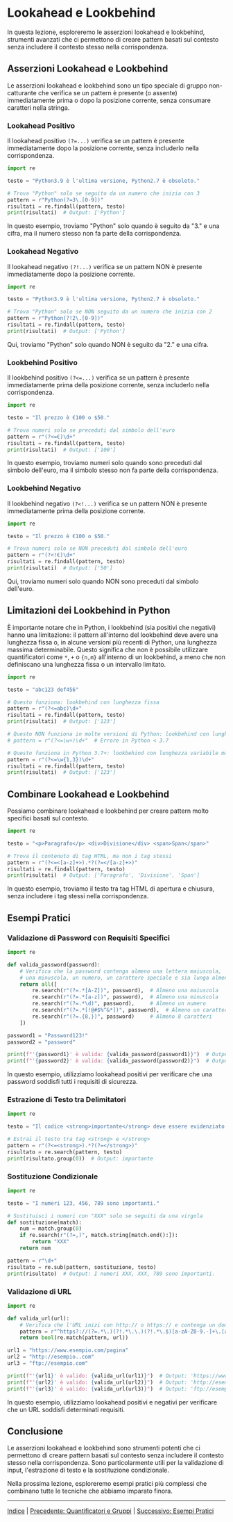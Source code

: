 # Lookahead e Lookbehind

In questa lezione, esploreremo le asserzioni lookahead e lookbehind, strumenti avanzati che ci permettono di creare pattern basati sul contesto senza includere il contesto stesso nella corrispondenza.

## Asserzioni Lookahead e Lookbehind

Le asserzioni lookahead e lookbehind sono un tipo speciale di gruppo non-catturante che verifica se un pattern è presente (o assente) immediatamente prima o dopo la posizione corrente, senza consumare caratteri nella stringa.

### Lookahead Positivo

Il lookahead positivo `(?=...)` verifica se un pattern è presente immediatamente dopo la posizione corrente, senza includerlo nella corrispondenza.

```python
import re

testo = "Python3.9 è l'ultima versione, Python2.7 è obsoleto."

# Trova "Python" solo se seguito da un numero che inizia con 3
pattern = r"Python(?=3\.[0-9])"
risultati = re.findall(pattern, testo)
print(risultati)  # Output: ['Python']
```

In questo esempio, troviamo "Python" solo quando è seguito da "3." e una cifra, ma il numero stesso non fa parte della corrispondenza.

### Lookahead Negativo

Il lookahead negativo `(?!...)` verifica se un pattern NON è presente immediatamente dopo la posizione corrente.

```python
import re

testo = "Python3.9 è l'ultima versione, Python2.7 è obsoleto."

# Trova "Python" solo se NON seguito da un numero che inizia con 2
pattern = r"Python(?!2\.[0-9])"
risultati = re.findall(pattern, testo)
print(risultati)  # Output: ['Python']
```

Qui, troviamo "Python" solo quando NON è seguito da "2." e una cifra.

### Lookbehind Positivo

Il lookbehind positivo `(?<=...)` verifica se un pattern è presente immediatamente prima della posizione corrente, senza includerlo nella corrispondenza.

```python
import re

testo = "Il prezzo è €100 o $50."

# Trova numeri solo se preceduti dal simbolo dell'euro
pattern = r"(?<=€)\d+"
risultati = re.findall(pattern, testo)
print(risultati)  # Output: ['100']
```

In questo esempio, troviamo numeri solo quando sono preceduti dal simbolo dell'euro, ma il simbolo stesso non fa parte della corrispondenza.

### Lookbehind Negativo

Il lookbehind negativo `(?<!...)` verifica se un pattern NON è presente immediatamente prima della posizione corrente.

```python
import re

testo = "Il prezzo è €100 o $50."

# Trova numeri solo se NON preceduti dal simbolo dell'euro
pattern = r"(?<!€)\d+"
risultati = re.findall(pattern, testo)
print(risultati)  # Output: ['50']
```

Qui, troviamo numeri solo quando NON sono preceduti dal simbolo dell'euro.

## Limitazioni dei Lookbehind in Python

È importante notare che in Python, i lookbehind (sia positivi che negativi) hanno una limitazione: il pattern all'interno del lookbehind deve avere una lunghezza fissa o, in alcune versioni più recenti di Python, una lunghezza massima determinabile. Questo significa che non è possibile utilizzare quantificatori come `*`, `+` o `{n,m}` all'interno di un lookbehind, a meno che non definiscano una lunghezza fissa o un intervallo limitato.

```python
import re

testo = "abc123 def456"

# Questo funziona: lookbehind con lunghezza fissa
pattern = r"(?<=abc)\d+"
risultati = re.findall(pattern, testo)
print(risultati)  # Output: ['123']

# Questo NON funziona in molte versioni di Python: lookbehind con lunghezza variabile
# pattern = r"(?<=\w+)\d+"  # Errore in Python < 3.7

# Questo funziona in Python 3.7+: lookbehind con lunghezza variabile ma limitata
pattern = r"(?<=\w{1,3})\d+"
risultati = re.findall(pattern, testo)
print(risultati)  # Output: ['123']
```

## Combinare Lookahead e Lookbehind

Possiamo combinare lookahead e lookbehind per creare pattern molto specifici basati sul contesto.

```python
import re

testo = "<p>Paragrafo</p> <div>Divisione</div> <span>Span</span>"

# Trova il contenuto di tag HTML, ma non i tag stessi
pattern = r"(?<=<[a-z]+>).*?(?=</[a-z]+>)"
risultati = re.findall(pattern, testo)
print(risultati)  # Output: ['Paragrafo', 'Divisione', 'Span']
```

In questo esempio, troviamo il testo tra tag HTML di apertura e chiusura, senza includere i tag stessi nella corrispondenza.

## Esempi Pratici

### Validazione di Password con Requisiti Specifici

```python
import re

def valida_password(password):
    # Verifica che la password contenga almeno una lettera maiuscola,
    # una minuscola, un numero, un carattere speciale e sia lunga almeno 8 caratteri
    return all([
        re.search(r"(?=.*[A-Z])", password),  # Almeno una maiuscola
        re.search(r"(?=.*[a-z])", password),  # Almeno una minuscola
        re.search(r"(?=.*\d)", password),     # Almeno un numero
        re.search(r"(?=.*[!@#$%^&*])", password),  # Almeno un carattere speciale
        re.search(r"(?=.{8,})", password)     # Almeno 8 caratteri
    ])

password1 = "Password123!"
password2 = "password"

print(f"'{password1}' è valida: {valida_password(password1)}")  # Output: 'Password123!' è valida: True
print(f"'{password2}' è valida: {valida_password(password2)}")  # Output: 'password' è valida: False
```

In questo esempio, utilizziamo lookahead positivi per verificare che una password soddisfi tutti i requisiti di sicurezza.

### Estrazione di Testo tra Delimitatori

```python
import re

testo = "Il codice <strong>importante</strong> deve essere evidenziato."

# Estrai il testo tra tag <strong> e </strong>
pattern = r"(?<=<strong>).*?(?=</strong>)"
risultato = re.search(pattern, testo)
print(risultato.group(0))  # Output: importante
```

### Sostituzione Condizionale

```python
import re

testo = "I numeri 123, 456, 789 sono importanti."

# Sostituisci i numeri con "XXX" solo se seguiti da una virgola
def sostituzione(match):
    num = match.group(0)
    if re.search(r"(?=,)", match.string[match.end():]):
        return "XXX"
    return num

pattern = r"\d+"
risultato = re.sub(pattern, sostituzione, testo)
print(risultato)  # Output: I numeri XXX, XXX, 789 sono importanti.
```

### Validazione di URL

```python
import re

def valida_url(url):
    # Verifica che l'URL inizi con http:// o https:// e contenga un dominio valido
    pattern = r"^https?://(?=.*\.)(?!.*\.\.)(?!.*\.$)[a-zA-Z0-9.-]+\.[a-zA-Z]{2,}(/.*)?$"
    return bool(re.match(pattern, url))

url1 = "https://www.esempio.com/pagina"
url2 = "http://esempio..com"
url3 = "ftp://esempio.com"

print(f"'{url1}' è valido: {valida_url(url1)}")  # Output: 'https://www.esempio.com/pagina' è valido: True
print(f"'{url2}' è valido: {valida_url(url2)}")  # Output: 'http://esempio..com' è valido: False
print(f"'{url3}' è valido: {valida_url(url3)}")  # Output: 'ftp://esempio.com' è valido: False
```

In questo esempio, utilizziamo lookahead positivi e negativi per verificare che un URL soddisfi determinati requisiti.

## Conclusione

Le asserzioni lookahead e lookbehind sono strumenti potenti che ci permettono di creare pattern basati sul contesto senza includere il contesto stesso nella corrispondenza. Sono particolarmente utili per la validazione di input, l'estrazione di testo e la sostituzione condizionale.

Nella prossima lezione, esploreremo esempi pratici più complessi che combinano tutte le tecniche che abbiamo imparato finora.

---

[Indice](../README.md) | [Precedente: Quantificatori e Gruppi](04_quantificatori_gruppi.md) | [Successivo: Esempi Pratici](06_esempi_pratici.md)